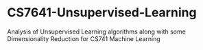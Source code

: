 # CS7641-Unsupervised-Learning
Analysis of Unsupervised Learning algorithms along with some Dimensionality Reduction for CS741 Machine Learning
